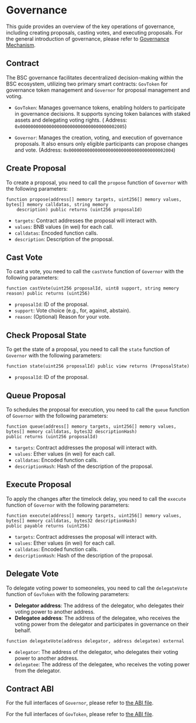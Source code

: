 # Governance

This guide provides an overview of the key operations of governance, including creating proposals,
casting votes, and executing proposals. For the general introduction of governance,
please refer to [Governance Mechanism](../validators/gov.md).

## Contract

The BSC governance facilitates decentralized decision-making within the BSC ecosystem, utilizing two primary
smart contracts: `GovToken` for governance token management and `Governor` for proposal management and voting.

- `GovToken`: Manages governance tokens, enabling holders to participate in governance decisions. It supports syncing
  token balances with staked assets and delegating voting rights. (
  Address: `0x0000000000000000000000000000000000002005`)

- `Governor`: Manages the creation, voting, and execution of governance proposals. It also ensurs only eligible
  participants can propose changes and vote. (Address: `0x0000000000000000000000000000000000002004`)

## Create Proposal

To create a proposal, you need to call the `propose` function of `Governor` with the following parameters:

```solidity
function propose(address[] memory targets, uint256[] memory values, bytes[] memory calldatas, string memory
    description) public returns (uint256 proposalId)
```

- `targets`: Contract addresses the proposal will interact with.
- `values`: BNB values (in wei) for each call.
- `calldatas`: Encoded function calls.
- `description`: Description of the proposal.

## Cast Vote

To cast a vote, you need to call the `castVote` function of `Governor` with the following parameters:

```solidity
function castVote(uint256 proposalId, uint8 support, string memory reason) public returns (uint256)
```

- `proposalId`: ID of the proposal.
- `support`: Vote choice (e.g., for, against, abstain).
- `reason`: (Optional) Reason for your vote.

## Check Proposal State

To get the state of a proposal, you need to call the `state` function of `Governor` with the following parameters:

```solidity
function state(uint256 proposalId) public view returns (ProposalState)
```

- `proposalId`: ID of the proposal.

## Queue Proposal

To schedules the proposal for execution, you need to call the `queue` function of `Governor` with the following
parameters:

```solidity
function queue(address[] memory targets, uint256[] memory values, bytes[] memory calldatas, bytes32 descriptionHash)
public returns (uint256 proposalId)
```

- `targets`: Contract addresses the proposal will interact with.
- `values`: Ether values (in wei) for each call.
- `calldatas`: Encoded function calls.
- `descriptionHash`: Hash of the description of the proposal.

## Execute Proposal

To apply the changes after the timelock delay, you need to call the `execute` function of `Governor` with the following
parameters:

```solidity
function execute(address[] memory targets, uint256[] memory values, bytes[] memory calldatas, bytes32 descriptionHash)
public payable returns (uint256)
```

- `targets`: Contract addresses the proposal will interact with.
- `values`: Ether values (in wei) for each call.
- `calldatas`: Encoded function calls.
- `descriptionHash`: Hash of the description of the proposal.

## Delegate Vote

To delegate voting power to someoneles, you need to call the `delegateVote` function of `GovToken` with the following
parameters:

- **Delegator address**: The address of the delegator, who delegates their voting power to another address.
- **Delegatee address**: The address of the delegatee, who receives the voting power from the delegator and
  participates in governance on their behalf.

```solidity
function delegateVote(address delegator, address delegatee) external
```

- `delegator`: The address of the delegator, who delegates their voting power to another address.
- `delegatee`: The address of the delegatee, who receives the voting power from the delegator.

## Contract ABI

For the full interfaces of `Governor`, please refer
to [the ABI file](https://github.com/bnb-chain/bsc-genesis-contract/blob/bc-fusion/abi/Governor.abi).

For the full interfaces of `GovToken`, please refer
to [the ABI file](https://github.com/bnb-chain/bsc-genesis-contract/blob/bc-fusion/abi/govtoken.abi).